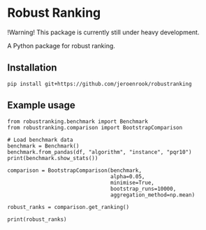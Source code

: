 # Robust Ranking

!Warning! This package is currently still under heavy development. 

A Python package for robust ranking. 

## Installation

```
pip install git+https://github.com/jeroenrook/robustranking
```

## Example usage

```
from robustranking.benchmark import Benchmark
from robustranking.comparison import BootstrapComparison

# Load benchmark data
benchmark = Benchmark()
benchmark.from_pandas(df, "algorithm", "instance", "pqr10")
print(benchmark.show_stats())

comparison = BootstrapComparison(benchmark,
                                 alpha=0.05,
                                 minimise=True,
                                 bootstrap_runs=10000,
                                 aggregation_method=np.mean)

robust_ranks = comparison.get_ranking()

print(robust_ranks)

```

